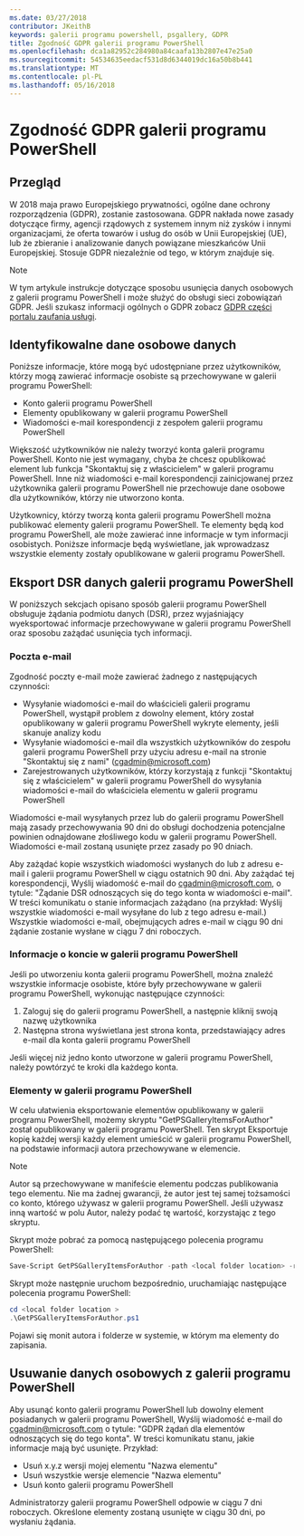 ```yaml
---
ms.date: 03/27/2018
contributor: JKeithB
keywords: galerii programu powershell, psgallery, GDPR
title: Zgodność GDPR galerii programu PowerShell
ms.openlocfilehash: dca1a82952c284980a84caafa13b2807e47e25a0
ms.sourcegitcommit: 54534635eedacf531d8d6344019dc16a50b8b441
ms.translationtype: MT
ms.contentlocale: pl-PL
ms.lasthandoff: 05/16/2018
---
```

# <a name="powershell-gallery-gdpr-compliance"></a>Zgodność GDPR galerii programu PowerShell

## <a name="overview"></a>Przegląd

W 2018 maja prawo Europejskiego prywatności, ogólne dane ochrony rozporządzenia (GDPR), zostanie zastosowana.
GDPR nakłada nowe zasady dotyczące firmy, agencji rządowych z systemem innym niż zysków i innymi organizacjami, że oferta towarów i usług do osób w Unii Europejskiej (UE), lub że zbieranie i analizowanie danych powiązane mieszkańców Unii Europejskiej.
Stosuje GDPR niezależnie od tego, w którym znajduje się.

> [!NOTE]
> W tym artykule instrukcje dotyczące sposobu usunięcia danych osobowych z galerii programu PowerShell i może służyć do obsługi sieci zobowiązań GDPR. Jeśli szukasz informacji ogólnych o GDPR zobacz [GDPR części portalu zaufania usługi](https://servicetrust.microsoft.com/ViewPage/GDPRGetStarted).

## <a name="personally-identifiable-data"></a>Identyfikowalne dane osobowe danych

Poniższe informacje, które mogą być udostępniane przez użytkowników, którzy mogą zawierać informacje osobiste są przechowywane w galerii programu PowerShell:

* Konto galerii programu PowerShell
* Elementy opublikowany w galerii programu PowerShell
* Wiadomości e-mail korespondencji z zespołem galerii programu PowerShell

Większość użytkowników nie należy tworzyć konta galerii programu PowerShell.
Konto nie jest wymagany, chyba że chcesz opublikować element lub funkcja "Skontaktuj się z właścicielem" w galerii programu PowerShell.
Inne niż wiadomości e-mail korespondencji zainicjowanej przez użytkownika galerii programu PowerShell nie przechowuje dane osobowe dla użytkowników, którzy nie utworzono konta.

Użytkownicy, którzy tworzą konta galerii programu PowerShell można publikować elementy galerii programu PowerShell.
Te elementy będą kod programu PowerShell, ale może zawierać inne informacje w tym informacji osobistych.
Poniższe informacje będą wyświetlane, jak wprowadzasz wszystkie elementy zostały opublikowane w galerii programu PowerShell.

## <a name="dsr-export-of-powershell-gallery-data"></a>Eksport DSR danych galerii programu PowerShell

W poniższych sekcjach opisano sposób galerii programu PowerShell obsługuje żądania podmiotu danych (DSR), przez wyjaśniający wyeksportować informacje przechowywane w galerii programu PowerShell oraz sposobu zażądać usunięcia tych informacji.

### <a name="email"></a>Poczta e-mail

Zgodność poczty e-mail może zawierać żadnego z następujących czynności:

* Wysyłanie wiadomości e-mail do właścicieli galerii programu PowerShell, wystąpił problem z dowolny element, który został opublikowany w galerii programu PowerShell wykryte elementy, jeśli skanuje analizy kodu
* Wysyłanie wiadomości e-mail dla wszystkich użytkowników do zespołu galerii programu PowerShell przy użyciu adresu e-mail na stronie "Skontaktuj się z nami" (cgadmin@microsoft.com)
* Zarejestrowanych użytkowników, którzy korzystają z funkcji "Skontaktuj się z właścicielem" w galerii programu PowerShell do wysyłania wiadomości e-mail do właściciela elementu w galerii programu PowerShell

Wiadomości e-mail wysyłanych przez lub do galerii programu PowerShell mają zasady przechowywania 90 dni do obsługi dochodzenia potencjalne powinien odnajdowane złośliwego kodu w galerii programu PowerShell.
Wiadomości e-mail zostaną usunięte przez zasady po 90 dniach.

Aby zażądać kopie wszystkich wiadomości wysłanych do lub z adresu e-mail i galerii programu PowerShell w ciągu ostatnich 90 dni.
Aby zażądać tej korespondencji, Wyślij wiadomość e-mail do cgadmin@microsoft.com, o tytule: "Żądanie DSR odnoszących się do tego konta w wiadomości e-mail".
W treści komunikatu o stanie informacjach zażądano (na przykład: Wyślij wszystkie wiadomości e-mail wysyłane do lub z tego adresu e-mail.) Wszystkie wiadomości e-mail, obejmujących adres e-mail w ciągu 90 dni żądanie zostanie wysłane w ciągu 7 dni roboczych.

### <a name="powershell-gallery-account-information"></a>Informacje o koncie w galerii programu PowerShell

Jeśli po utworzeniu konta galerii programu PowerShell, można znaleźć wszystkie informacje osobiste, które były przechowywane w galerii programu PowerShell, wykonując następujące czynności:

1. Zaloguj się do galerii programu PowerShell, a następnie kliknij swoją nazwę użytkownika
2. Następna strona wyświetlana jest strona konta, przedstawiający adres e-mail dla konta galerii programu PowerShell

Jeśli więcej niż jedno konto utworzone w galerii programu PowerShell, należy powtórzyć te kroki dla każdego konta.

### <a name="items-in-the-powershell-gallery"></a>Elementy w galerii programu PowerShell

W celu ułatwienia eksportowanie elementów opublikowany w galerii programu PowerShell, możemy skryptu "GetPSGalleryItemsForAuthor" został opublikowany w galerii programu PowerShell.
Ten skrypt Eksportuje kopię każdej wersji każdy element umieścić w galerii programu PowerShell, na podstawie informacji autora przechowywane w elemencie.

> [!NOTE]
> Autor są przechowywane w manifeście elementu podczas publikowania tego elementu.
> Nie ma żadnej gwarancji, że autor jest tej samej tożsamości co konto, którego używasz w galerii programu PowerShell.
> Jeśli używasz inną wartość w polu Autor, należy podać tę wartość, korzystając z tego skryptu.

Skrypt może pobrać za pomocą następującego polecenia programu PowerShell:

```powershell
Save-Script GetPSGalleryItemsForAuthor -path <local folder location> -repository psgallery
```

Skrypt może następnie uruchom bezpośrednio, uruchamiając następujące polecenia programu PowerShell:

```powershell
cd <local folder location >
.\GetPSGalleryItemsForAuthor.ps1
```

Pojawi się monit autora i folderze w systemie, w którym ma elementy do zapisania.

## <a name="deleting-personal-data-from-the-powershell-gallery"></a>Usuwanie danych osobowych z galerii programu PowerShell

Aby usunąć konto galerii programu PowerShell lub dowolny element posiadanych w galerii programu PowerShell, Wyślij wiadomość e-mail do cgadmin@microsoft.com o tytule: "GDPR żądań dla elementów odnoszących się do tego konta".
W treści komunikatu stanu, jakie informacje mają być usunięte. Przykład:

* Usuń x.y.z wersji mojej elementu "Nazwa elementu"
* Usuń wszystkie wersje elemencie "Nazwa elementu"
* Usuń konto galerii programu PowerShell

Administratorzy galerii programu PowerShell odpowie w ciągu 7 dni roboczych.
Określone elementy zostaną usunięte w ciągu 30 dni, po wysłaniu żądania.
